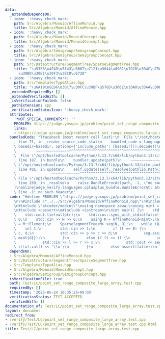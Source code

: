 ```yaml
---
data:
  _extendedDependsOn:
  - icon: ':heavy_check_mark:'
    path: Src/Algebra/Monoid/AffineMonoid.hpp
    title: Src/Algebra/Monoid/AffineMonoid.hpp
  - icon: ':heavy_check_mark:'
    path: Src/Algebra/Monoid/MonoidConcept.hpp
    title: Src/Algebra/Monoid/MonoidConcept.hpp
  - icon: ':heavy_check_mark:'
    path: Src/Algebra/Semigroup/SemigroupConcept.hpp
    title: Src/Algebra/Semigroup/SemigroupConcept.hpp
  - icon: ':heavy_check_mark:'
    path: Src/DataStructure/SegmentTree/SparseSegmentTree.hpp
    title: "\u5358\u4F4D\u5143\u3067\u7121\u3044\u8981\u7D20\u304C\u758E\u306A\u30BB\
      \u30B0\u30E1\u30F3\u30C8\u6728"
  - icon: ':heavy_check_mark:'
    path: Src/Template/TypeAlias.hpp
    title: "\u6A19\u6E96\u30C7\u30FC\u30BF\u578B\u306E\u30A8\u30A4\u30EA\u30A2\u30B9"
  _extendedRequiredBy: []
  _extendedVerifiedWith: []
  _isVerificationFailed: false
  _pathExtension: cpp
  _verificationStatusIcon: ':heavy_check_mark:'
  attributes:
    '*NOT_SPECIAL_COMMENTS*': ''
    PROBLEM: https://judge.yosupo.jp/problem/point_set_range_composite_large_array
    links:
    - https://judge.yosupo.jp/problem/point_set_range_composite_large_array
  bundledCode: "Traceback (most recent call last):\n  File \"/opt/hostedtoolcache/Python/3.13.7/x64/lib/python3.13/site-packages/onlinejudge_verify/documentation/build.py\"\
    , line 71, in _render_source_code_stat\n    bundled_code = language.bundle(stat.path,\
    \ basedir=basedir, options={'include_paths': [basedir]}).decode()\n          \
    \         ~~~~~~~~~~~~~~~^^^^^^^^^^^^^^^^^^^^^^^^^^^^^^^^^^^^^^^^^^^^^^^^^^^^^^^^^^^^^^^^^^\n\
    \  File \"/opt/hostedtoolcache/Python/3.13.7/x64/lib/python3.13/site-packages/onlinejudge_verify/languages/cplusplus.py\"\
    , line 187, in bundle\n    bundler.update(path)\n    ~~~~~~~~~~~~~~^^^^^^\n  File\
    \ \"/opt/hostedtoolcache/Python/3.13.7/x64/lib/python3.13/site-packages/onlinejudge_verify/languages/cplusplus_bundle.py\"\
    , line 401, in update\n    self.update(self._resolve(pathlib.Path(included), included_from=path))\n\
    \                ~~~~~~~~~~~~~^^^^^^^^^^^^^^^^^^^^^^^^^^^^^^^^^^^^^^^^^^^^\n \
    \ File \"/opt/hostedtoolcache/Python/3.13.7/x64/lib/python3.13/site-packages/onlinejudge_verify/languages/cplusplus_bundle.py\"\
    , line 260, in _resolve\n    raise BundleErrorAt(path, -1, \"no such header\"\
    )\nonlinejudge_verify.languages.cplusplus_bundle.BundleErrorAt: atcoder/modint:\
    \ line -1: no such header\n"
  code: "#define PROBLEM \"https://judge.yosupo.jp/problem/point_set_range_composite_large_array\"\
    \n\n#include \"../../Src/Algebra/Monoid/AffineMonoid.hpp\"\n#include \"../../Src/DataStructure/SegmentTree/SparseSegmentTree.hpp\"\
    \n#include \"atcoder/modint\"\nusing namespace zawa;\nusing mint = atcoder::modint998244353;\n\
    \n#include <cassert>\n#include <iostream>\n\nint main() {\n    std::cin.tie(nullptr);\n\
    \    std::cout.tie(nullptr);\n    std::ios::sync_with_stdio(false);\n    int N,\
    \ Q;\n    std::cin >> N >> Q;\n    using M = AffineMonoid<mint>;\n    using V\
    \ = M::Element;\n    SparseSegmentTree<M> seg(N, Q);\n    while (Q--) {\n    \
    \    int t;\n        std::cin >> t;\n        if (t == 0) {\n            int p,\
    \ c, d;\n            std::cin >> p >> c >> d;\n            seg.assign(p, V{mint{c},\
    \ mint{d}});\n        }\n        else if (t == 1) {\n            int l, r, x;\n\
    \            std::cin >> l >> r >> x;\n            std::cout << seg.product(l,\
    \ r)(x).val() << '\\n';\n        }\n        else assert(false);\n    }\n}\n"
  dependsOn:
  - Src/Algebra/Monoid/AffineMonoid.hpp
  - Src/DataStructure/SegmentTree/SparseSegmentTree.hpp
  - Src/Template/TypeAlias.hpp
  - Src/Algebra/Monoid/MonoidConcept.hpp
  - Src/Algebra/Semigroup/SemigroupConcept.hpp
  isVerificationFile: true
  path: Test/LC/point_set_range_composite_large_array.test.cpp
  requiredBy: []
  timestamp: '2025-06-24 16:35:25+09:00'
  verificationStatus: TEST_ACCEPTED
  verifiedWith: []
documentation_of: Test/LC/point_set_range_composite_large_array.test.cpp
layout: document
redirect_from:
- /verify/Test/LC/point_set_range_composite_large_array.test.cpp
- /verify/Test/LC/point_set_range_composite_large_array.test.cpp.html
title: Test/LC/point_set_range_composite_large_array.test.cpp
---
```

